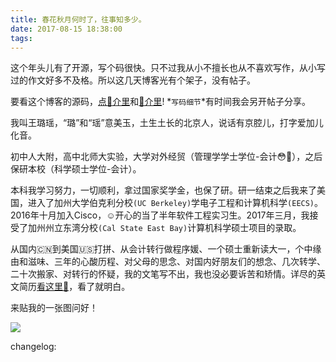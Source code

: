 ```yaml
---
title: 春花秋月何时了，往事知多少。
date: 2017-08-15 18:38:00
tags:
---
```


这个年头儿有了开源，写个码很快。只不过我从小不擅长也从不喜欢写作，从小写过的作文好多不及格。所以这几天博客光有个架子，没有帖子。

要看这个博客的源码，[点🙊介里](https://github.com/luyao-wang/luyao-wang.github.io)和[🙉介里](https://github.com/luyao-wang/blog)! *`写码细节`*有时间我会另开帖子分享。

我叫王璐瑶，“璐”和“瑶”意美玉，土生土长的北京人，说话有京腔儿，打字爱加儿化音。

初中人大附，高中北师大实验，大学对外经贸（管理学学士学位-会计😳💁），之后保研本校（科学硕士学位-会计）。

本科我学习努力，一切顺利，拿过国家奖学金，也保了研。研一结束之后我来了美国，进入了加州大学伯克利分校`(UC Berkeley)`学电子工程和计算机科学`(EECS)`。2016年十月加入Cisco，☺️开心的当了半年软件工程实习生。2017年三月，我接受了加州州立东湾分校`(Cal State East Bay)`计算机科学硕士项目的录取。

从国内🇨🇳到美国🇺🇸打拼、从会计转行做程序媛、一个硕士重新读大一，个中缘由和滋味、三年的心酸历程、对父母的思念、对国内好朋友们的想念、几次转学、二十次搬家、对转行的怀疑，我的文笔写不出，我也没必要诉苦和矫情。详尽的英文简历[看这里🙋](/about)，看了就明白。

来贴我的一张图问好！

![](/images/IMG_4385.JPG)

changelog:

